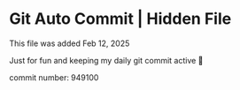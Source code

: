 # Git Auto Commit | Hidden File

This file was added Feb 12, 2025

Just for fun and keeping my daily git commit active 🤪

commit number: 949100
